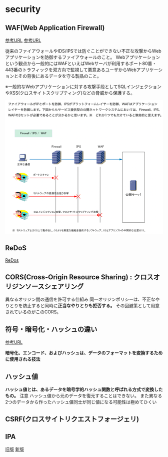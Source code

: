 # security

## WAF(Web Application Firewall)

[参考URL](https://www.infraexpert.com/study/security17.html)
[参考URL](https://dev.classmethod.jp/articles/fully-understood-aws-waf-v2/)

従来のファイアウォールやIDS/IPSでは防ぐことができない不正な攻撃からWebアプリケーションを防御するファイアウォールのこと。
Webアプリケーションという観点から一般的にはWAFといえばWebサーバが利用するポート80番・443番のトラフィックを双方向で監視して悪意あるユーザからWebアプリケーションとその背後にあるデータを守る製品のこと。

※一般的なWebアプリケーションに対する攻撃手段としてSQLインジェクションやXSS(クロスサイトスクリプティング)などの脅威から保護する。

![WAF](images/waf.png)

## ReDoS

[ReDos](https://yamory.io/blog/about-redos-attack/)

## CORS(Cross-Origin Resource Sharing) : クロスオリジンソースシェアリング

異なるオリジン間の通信を許可する仕組み
同一オリジンポリシーは、不正なやりとりを防止すると同時に**正当なやりとりも拒否する。**
その回避策として用意されているのがこのCORS。

## 符号・暗号化・ハッシュの違い

[参考URL](https://ja.spot-the-difference.info/difference-between-encryption)

**暗号化、エンコード、およびハッシュは、データのフォーマットを変換するために使用される技法**

## ハッシュ値

**ハッシュ値とは、あるデータを暗号学的ハッシュ関数と呼ばれる方式で変換したもの。**
注意
ハッシュ値から元のデータを復元することはできない。
また異なる2つのデータから作ったハッシュ値同士が同じ値になる可能性は極めてひくい

## CSRF(クロスサイトリクエストフォージェリ)



## IPA 

[旧版](https://www.ipa.go.jp/security/awareness/vendor/programmingv1/a01_04.html)
[新版]()

